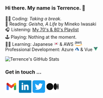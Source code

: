 ### Hi there. My name is Terrence. 👋 

👨‍💻 Coding: _Taking a break._  
📖 Reading: _Geisha, A Life_ by Mineko Iwasaki  
🎧 Listening: [My 70's & 80's Playlist](https://open.spotify.com/playlist/1lopKCSjzAGdlX4uUD10aE?si=RxILWybtQuWreaCcmwNS3A)  
🕹 Playing: Nothing at the moment.  
👨‍🏫 Learning: Japanese <img src="https://raw.githubusercontent.com/terrencemm2/terrencemm2/main/assets/japanese_flag.png" height=14 /> & AWS <img src="https://raw.githubusercontent.com/terrencemm2/terrencemm2/main/assets/aws_logo.png" height=14 />  
 Professional Development: Azure <img src="https://raw.githubusercontent.com/terrencemm2/terrencemm2/main/assets/azure.png" height=14 /> & Vue <img src="https://raw.githubusercontent.com/TerrenceMM2/TerrenceMM2/main/assets/vue.png" height=14 />  

![Terrence's GitHub Stats](https://github-readme-stats.vercel.app/api?username=terrencemm2&count_private=true&show_icons=true&title_color=20c997&bg_color=333&text_color=eee&icon_color=20c997&hide_border=true)

### Get in touch ...

[<img src="https://raw.githubusercontent.com/terrencemm2/terrencemm2/main/assets/gmail_logo.png" height=40 />](mailto:terrencemm2@gmail.com) 
[<img src="https://raw.githubusercontent.com/terrencemm2/terrencemm2/main/assets/linkedin_logo.png" height=40 />](https://www.linkedin.com/in/terrencemahnken/)
[<img src="https://raw.githubusercontent.com/terrencemm2/terrencemm2/main/assets/twitter_logo.png" height=40 />](https://twitter.com/TerrenceMahnken)
[<img src="https://raw.githubusercontent.com/terrencemm2/terrencemm2/main/assets/medium_logo.png" height=40 />](https://medium.com/@terrencemm2)
